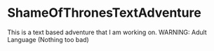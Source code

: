 # ShameOfThronesTextAdventure
This is a text based adventure that I am working on. WARNING: Adult Language (Nothing too bad)
